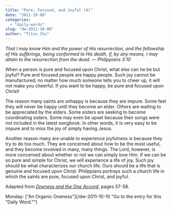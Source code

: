 ```yaml
---
title: "Pure, Focused, and Joyful (4)"
date: "2011-10-08"
categories: 
  - "daily-words"
slug: "dw-2011-10-08"
author: "Titus Chu"
---
```


_That I may know Him and the power of His resurrection, and the fellowship of His sufferings, being conformed to His death, if, by any means, I may attain to the resurrection from the dead. — Philippians 3:10_

When a person is pure and focused upon Christ, what else can he be but joyful? Pure and focused people are happy people. Such joy cannot be manufactured; no matter how much someone tells you to cheer up, it will not make you cheerful. If you want to be happy, be pure and focused upon Christ!

The reason many saints are unhappy is because they are impure. Some feel they will never be happy until they become an elder. Others are waiting to be appreciated by the elders. Some sisters are seeking to become coordinating sisters. Some may even be upset because their songs were not included in the latest songbook. In other words, it is very easy to be impure and to miss the joy of simply having Jesus.

Another reason many are unable to experience joyfulness is because they try to do too much. They are concerned about how to be the most useful, and they become involved in many, many things. The Lord, however, is more concerned about whether or not we can simply love Him. If we can be so pure and simple for Christ, we will experience a life of joy. Such joy should be what characterizes our church life. Ours should be a life that is genuine and focused upon Christ. Philippians portrays such a church life in which the saints are pure, focused upon Christ, and joyful.

Adapted from _[Oneness and the One Accord,](/book-oneness "Go to the listing for this book.")_ pages 57-58.

Monday: ["An Organic Oneness"](/dw-2011-10-10 "Go to the entry for this "Daily Word."")
